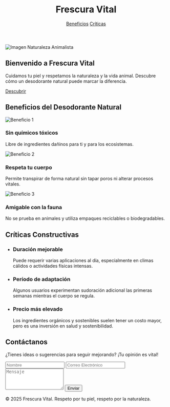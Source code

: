 <!DOCTYPE html>
<html lang="es">
<head>
  <meta charset="UTF-8" />
  <meta name="viewport" content="width=device-width, initial-scale=1.0"/>
  <title>Frescura Vital</title>
  <!-- Tailwind CSS CDN -->
  <script src="https://cdn.tailwindcss.com"></script>
</head>
<body class="bg-green-50 text-green-900 font-sans">
  <!-- Encabezado -->
  <header class="bg-green-800 text-white p-6">
    <div class="max-w-5xl mx-auto flex justify-between items-center">
      <h1 class="text-3xl font-bold">Frescura Vital</h1>
      <nav class="space-x-4">
        <a href="#beneficios" class="hover:underline">Beneficios</a>
        <a href="#criticas" class="hover:underline">Críticas</a>
      </nav>
    </div>
  </header>

  <!-- Hero -->
  <section class="max-w-5xl mx-auto p-8 text-center">
    <img src="https://th.bing.com/th/id/R.c68dccfd62c690089b1fe71ba3819bfb?rik=RnwRuSxu3RpEfg&pid=ImgRaw&r=0/1200x400/?nature,animals" alt="Imagen Naturaleza Animalista" class="w-full h-64 object-cover rounded-lg mb-6">
    <h2 class="text-4xl font-bold mb-4">Bienvenido a Frescura Vital</h2>
    <p class="mb-6 text-lg">Cuidamos tu piel y respetamos la naturaleza y la vida animal. Descubre cómo un desodorante natural puede marcar la diferencia.</p>
    <a href="#beneficios" class="bg-green-800 text-white px-6 py-3 rounded-full hover:bg-green-900">Descubrir</a>
  </section>

  <!-- Beneficios -->
  <section id="beneficios" class="bg-beige-50 py-12">
    <div class="max-w-5xl mx-auto px-6">
      <h2 class="text-3xl font-bold mb-6 text-center">Beneficios del Desodorante Natural</h2>
      <div class="grid grid-cols-1 md:grid-cols-3 gap-8">
        <div class="p-6 bg-green-100 rounded-lg shadow">
          <img src="https://thumbs.dreamstime.com/b/colorful-non-toxic-sign-concept-regulations-ecology-vector-illustration-268216133.jpg/300x200/?plant,nature" alt="Beneficio 1" class="w-full h-40 object-cover rounded mb-4">
          <h3 class="text-xl font-bold mb-2">Sin químicos tóxicos</h3>
          <p>Libre de ingredientes dañinos para ti y para los ecosistemas.</p>
        </div>
        <div class="p-6 bg-green-100 rounded-lg shadow">
          <img src="https://img.freepik.com/vecteurs-premium/imprime_1237547-9.jpg/300x200/?organic,forest" alt="Beneficio 2" class="w-full h-40 object-cover rounded mb-4">
          <h3 class="text-xl font-bold mb-2">Respeta tu cuerpo</h3>
          <p>Permite transpirar de forma natural sin tapar poros ni alterar procesos vitales.</p>
        </div>
        <div class="p-6 bg-green-100 rounded-lg shadow">
          <img src="https://i.pinimg.com/736x/7c/a5/bb/7ca5bbcc6149ce0126fa24ad3b3a2761.jpg/300x200/?eco,animal" alt="Beneficio 3" class="w-full h-40 object-cover rounded mb-4">
          <h3 class="text-xl font-bold mb-2">Amigable con la fauna</h3>
          <p>No se prueba en animales y utiliza empaques reciclables o biodegradables.</p>
        </div>
      </div>
    </div>
  </section>

  <!-- Críticas Constructivas -->
  <section id="criticas" class="bg-green-100 py-12">
    <div class="max-w-5xl mx-auto px-6">
      <h2 class="text-3xl font-bold mb-6 text-center">Críticas Constructivas</h2>
      <ul class="space-y-6">
        <li class="bg-white p-6 rounded-lg shadow">
          <h3 class="text-xl font-bold mb-2">Duración mejorable</h3>
          <p>Puede requerir varias aplicaciones al día, especialmente en climas cálidos o actividades físicas intensas.</p>
        </li>
        <li class="bg-white p-6 rounded-lg shadow">
          <h3 class="text-xl font-bold mb-2">Período de adaptación</h3>
          <p>Algunos usuarios experimentan sudoración adicional las primeras semanas mientras el cuerpo se regula.</p>
        </li>
        <li class="bg-white p-6 rounded-lg shadow">
          <h3 class="text-xl font-bold mb-2">Precio más elevado</h3>
          <p>Los ingredientes orgánicos y sostenibles suelen tener un costo mayor, pero es una inversión en salud y sostenibilidad.</p>
        </li>
      </ul>
    </div>
  </section>

  <!-- Contacto -->
  <section id="contacto" class="max-w-5xl mx-auto p-8 text-center">
    <h2 class="text-3xl font-bold mb-4">Contáctanos</h2>
    <p class="mb-6">¿Tienes ideas o sugerencias para seguir mejorando? ¡Tu opinión es vital!</p>
    <form class="max-w-md mx-auto">
      <input type="text" placeholder="Nombre" class="w-full p-3 mb-4 border border-green-300 rounded" required />
      <input type="email" placeholder="Correo Electrónico" class="w-full p-3 mb-4 border border-green-300 rounded" required />
      <textarea placeholder="Mensaje" class="w-full p-3 mb-4 border border-green-300 rounded" rows="4" required></textarea>
      <button type="submit" class="bg-green-800 text-white px-6 py-3 rounded hover:bg-green-900">Enviar</button>
    </form>
  </section>

  <!-- Footer -->
  <footer class="bg-green-800 text-white text-center p-4">
    <p>&copy; 2025 Frescura Vital. Respeto por tu piel, respeto por la naturaleza.</p>
  </footer>
</body>
</html>
